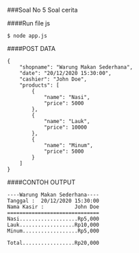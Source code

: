 ###Soal No 5 Soal cerita

####Run file js

`$ node app.js`

####POST DATA

```
{
    "shopname": "Warung Makan Sederhana",
    "date": "20/12/2020 15:30:00",
    "cashier": "John Doe",
    "products": [
        {
            "name": "Nasi",
            "price": 5000
        },
        {
            "name": "Lauk",
            "price": 10000
        },
        {
            "name": "Minum",
            "price": 5000
        }
    ]
}

```

####CONTOH OUTPUT

```
----Warung Makan Sederhana----
Tanggal :  20/12/2020 15:30:00
Nama Kasir :          John Doe
==============================
Nasi...................Rp5,000
Lauk..................Rp10,000
Minum..................Rp5,000
   
Total.................Rp20,000

```